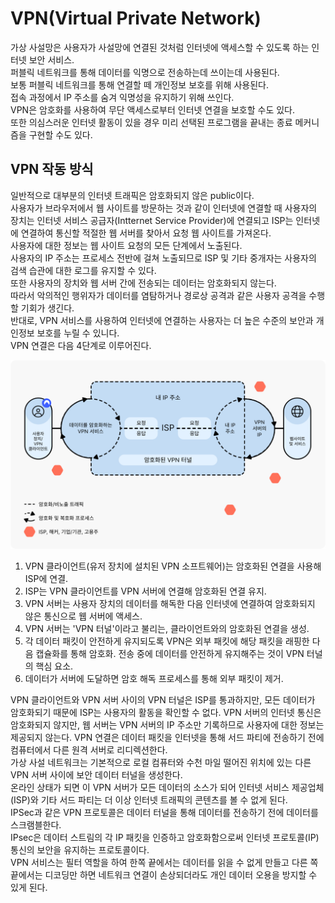 # VPN(Virtual Private Network)
가상 사설망은 사용자가 사설망에 연결된 것처럼 인터넷에 액세스할 수 있도록 하는 인터넷 보안 서비스.  
퍼블릭 네트워크를 통해 데이터를 익명으로 전송하는데 쓰이는데 사용된다.   
보통 퍼블릭 네트워크를 통해 연결할 떼 개인정보 보호를 위해 사용된다.  
접속 과정에서 IP 주소를 숨겨 익명성을 유지하기 위해 쓰인다.  
VPN은 암호화를 사용하여 무단 액세스로부터 인터넷 연결을 보호할 수도 있다.  
또한 의심스러운 인터넷 활동이 있을 경우 미리 선택된 프로그램을 끝내는 종료 메커니즘을 구현할 수도 있다.  

## VPN 작동 방식

일반적으로 대부분의 인터넷 트래픽은 암호화되지 않은 public이다.  
사용자가 브라우저에서 웹 사이트를 방문하는 것과 같이 인터넷에 연결할 때 사용자의 장치는 인터넷 서비스 공급자(Intternet Service Provider)에 연결되고 ISP는 인터넷에 연결하여 통신할 적절한 웹 서버를 찾아서 요청 웹 사이트를 가져온다.  
사용자에 대한 정보는 웹 사이트 요청의 모든 단계에서 노출된다.   
사용자의 IP 주소는 프로세스 전반에 걸쳐 노출되므로 ISP 및 기타 중개자는 사용자의 검색 습관에 대한 로그를 유지할 수 있다.   
또한 사용자의 장치와 웹 서버 간에 전송되는 데이터는 암호화되지 않는다.  
따라서 악의적인 행위자가 데이터를 염탐하거나 경로상 공격과 같은 사용자 공격을 수행할 기회가 생긴다.  
반대로, VPN 서비스를 사용하여 인터넷에 연결하는 사용자는 더 높은 수준의 보안과 개인정보 보호를 누릴 수 있니다.   
VPN 연결은 다음 4단계로 이루어진다.  

![vpn](./vpn.svg)
1. VPN 클라이언트(유저 장치에 설치된 VPN 소프트웨어)는 암호화된 연결을 사용해 ISP에 연결.
2. ISP는 VPN 클라이언트를 VPN 서버에 연결해 암호화된 연결 유지.
3. VPN 서버는 사용자 장치의 데이터를 해독한 다음 인터넷에 연결하여 암호화되지 않은 통신으로 웹 서버에 액세스.
4. VPN 서버는 'VPN 터널'이라고 불리는, 클라이언트와의 암호화된 연결을 생성.
5. 각 데이터 패킷이 안전하게 유지되도록 VPN은 외부 패킷에 해당 패킷을 래핑한 다음 캡슐화를 통해 암호화. 전송 중에 데이터를 안전하게 유지해주는 것이 VPN 터널의 핵심 요소.
6. 데이터가 서버에 도달하면 암호 해독 프로세스를 통해 외부 패킷이 제거.

VPN 클라이언트와 VPN 서버 사이의 VPN 터널은 ISP를 통과하지만, 모든 데이터가 암호화되기 때문에 ISP는 사용자의 활동을 확인할 수 없다.
VPN 서버의 인터넷 통신은 암호화되지 않지만, 웹 서버는 VPN 서버의 IP 주소만 기록하므로 사용자에 대한 정보는 제공되지 않는다.
VPN 연결은 데이터 패킷을 인터넷을 통해 서드 파티에 전송하기 전에 컴퓨터에서 다른 원격 서버로 리디렉션한다.  
가상 사설 네트워크는 기본적으로 로컬 컴퓨터와 수천 마일 떨어진 위치에 있는 다른 VPN 서버 사이에 보안 데이터 터널을 생성한다.  
온라인 상태가 되면 이 VPN 서버가 모든 데이터의 소스가 되어 인터넷 서비스 제공업체(ISP)와 기타 서드 파티는 더 이상 인터넷 트래픽의 콘텐츠를 볼 수 없게 된다.   
IPSec과 같은 VPN 프로토콜은 데이터 터널을 통해 데이터를 전송하기 전에 데이터를 스크램블한다.  
IPsec은 데이터 스트림의 각 IP 패킷을 인증하고 암호화함으로써 인터넷 프로토콜(IP) 통신의 보안을 유지하는 프로토콜이다.  
VPN 서비스는 필터 역할을 하여 한쪽 끝에서는 데이터를 읽을 수 없게 만들고 다른 쪽 끝에서는 디코딩만 하면 네트워크 연결이 손상되더라도 개인 데이터 오용을 방지할 수 있게 된다.  
